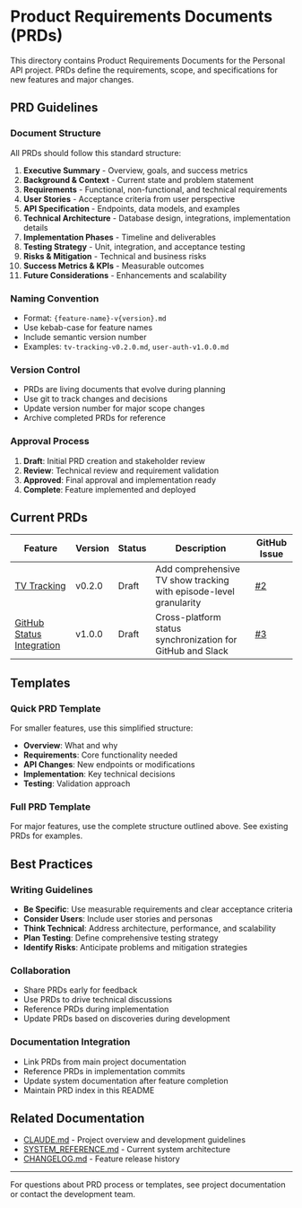 # Product Requirements Documents (PRDs)

This directory contains Product Requirements Documents for the Personal API
project. PRDs define the requirements, scope, and specifications for new
features and major changes.

## PRD Guidelines

### Document Structure

All PRDs should follow this standard structure:

1. **Executive Summary** - Overview, goals, and success metrics
2. **Background & Context** - Current state and problem statement
3. **Requirements** - Functional, non-functional, and technical requirements
4. **User Stories** - Acceptance criteria from user perspective
5. **API Specification** - Endpoints, data models, and examples
6. **Technical Architecture** - Database design, integrations, implementation
   details
7. **Implementation Phases** - Timeline and deliverables
8. **Testing Strategy** - Unit, integration, and acceptance testing
9. **Risks & Mitigation** - Technical and business risks
10. **Success Metrics & KPIs** - Measurable outcomes
11. **Future Considerations** - Enhancements and scalability

### Naming Convention

- Format: `{feature-name}-v{version}.md`
- Use kebab-case for feature names
- Include semantic version number
- Examples: `tv-tracking-v0.2.0.md`, `user-auth-v1.0.0.md`

### Version Control

- PRDs are living documents that evolve during planning
- Use git to track changes and decisions
- Update version number for major scope changes
- Archive completed PRDs for reference

### Approval Process

1. **Draft**: Initial PRD creation and stakeholder review
2. **Review**: Technical review and requirement validation
3. **Approved**: Final approval and implementation ready
4. **Complete**: Feature implemented and deployed

## Current PRDs

| Feature                                                   | Version | Status | Description                                                       | GitHub Issue                                    |
| --------------------------------------------------------- | ------- | ------ | ----------------------------------------------------------------- | ----------------------------------------------- |
| [TV Tracking](tv-tracking-v0.2.0.md)                      | v0.2.0  | Draft  | Add comprehensive TV show tracking with episode-level granularity | [#2](https://github.com/msbfyi/msbapi/issues/2) |
| [GitHub Status Integration](github-status-integration.md) | v1.0.0  | Draft  | Cross-platform status synchronization for GitHub and Slack        | [#3](https://github.com/msbfyi/msbapi/issues/3) |

## Templates

### Quick PRD Template

For smaller features, use this simplified structure:

- **Overview**: What and why
- **Requirements**: Core functionality needed
- **API Changes**: New endpoints or modifications
- **Implementation**: Key technical decisions
- **Testing**: Validation approach

### Full PRD Template

For major features, use the complete structure outlined above. See existing PRDs
for examples.

## Best Practices

### Writing Guidelines

- **Be Specific**: Use measurable requirements and clear acceptance criteria
- **Consider Users**: Include user stories and personas
- **Think Technical**: Address architecture, performance, and scalability
- **Plan Testing**: Define comprehensive testing strategy
- **Identify Risks**: Anticipate problems and mitigation strategies

### Collaboration

- Share PRDs early for feedback
- Use PRDs to drive technical discussions
- Reference PRDs during implementation
- Update PRDs based on discoveries during development

### Documentation Integration

- Link PRDs from main project documentation
- Reference PRDs in implementation commits
- Update system documentation after feature completion
- Maintain PRD index in this README

## Related Documentation

- [CLAUDE.md](../CLAUDE.md) - Project overview and development guidelines
- [SYSTEM_REFERENCE.md](../movies/SYSTEM_REFERENCE.md) - Current system
  architecture
- [CHANGELOG.md](../../CHANGELOG.md) - Feature release history

---

For questions about PRD process or templates, see project documentation or
contact the development team.
